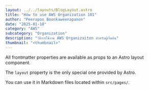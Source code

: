 ```yaml
---
layout: ../../layouts/BlogLayout.astro
title: "How to use AWS Organization 101"
author: "Peerapon Boonkaweenapanon"
date: "2025-01-18"
category: "AWS"
subcategory: "Organization"
description: "วิธีการใช้งาน AWS Organizaiton สำหรับผู้เริ่มต้น"
thumbnail: "<thumbnail>"
---
```


All frontmatter properties are available as props to an Astro layout component.

The `layout` property is the only special one provided by Astro.

You can use it in Markdown files located within `src/pages/`.
